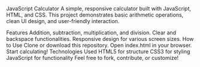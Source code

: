 JavaScript Calculator
A simple, responsive calculator built with JavaScript, HTML, and CSS. This project demonstrates basic arithmetic operations, clean UI design, and user-friendly interaction.

Features
Addition, subtraction, multiplication, and division.
Clear and backspace functionalities.
Responsive design for various screen sizes.
How to Use
Clone or download this repository.
Open index.html in your browser.
Start calculating!
Technologies Used
HTML5 for structure
CSS3 for styling
JavaScript for functionality
Feel free to fork, contribute, or customize!
